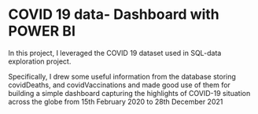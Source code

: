 # COVID 19 data-  Dashboard with POWER BI

In this project, I leveraged the COVID 19 dataset  used in SQL-data exploration project. 

Specifically, I drew some useful information from the database storing covidDeaths, and covidVaccinations and made good use of them for building a simple dashboard capturing the highlights of COVID-19 situation across the globe from 15th February 2020 to 28th December 2021



